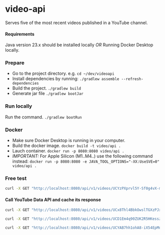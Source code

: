 # video-api
Serves five of the most recent videos published in a YouTube channel. 

#### Requirements

Java version 23.x should be installed locally *OR* Running Docker Desktop locally.


### Prepare

- Go to the project directory. e.g.
	```cd ~/dev/videoapi```
- Install dependencies by running:
	```./gradlew assemble --refresh-dependencies```
- Build the project.
	```./gradlew build```
- Generate jar file
	```./gradlew bootJar```

### Run locally
Run the command.
	```./gradlew bootRun```

### Docker
- Make sure Docker Desktop is running in your computer.
- Build the docker image.
	```docker build -t video/api .```
- Lauch container.
	```docker run -p 8080:8080 video/api .```
- *IMPORTANT:* For Apple Silicon (M1..M4..) use the following command instead: ```docker run -p 8080:8080 -e JAVA_TOOL_OPTIONS="-XX:UseSVE=0" video/api .```

### Free test

```bash
curl -X GET "http://localhost:8080/api/v1/videos/UCYzPXprvl5Y-Sf0g4vX-m6g" -v
```

#### Call YouTube Data API and cache its response

```bash
curl -X GET "http://localhost:8080/api/v1/videos/UCx8Thl4BbkOwslTGXzPJx0A" -v
```

```bash
curl -X GET "http://localhost:8080/api/v1/videos/UCD1Em4q90ZUK2R5HKesszJg" -v
```

```bash
curl -X GET "http://localhost:8080/api/v1/videos/UCYAB7hh1ohA8-iX54EpMdeA" -v
```
